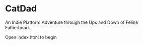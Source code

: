 # CatDad
An Indie Platform Adventure through the Ups and Down of Feline Fatherhood.

Open index.html to begin
